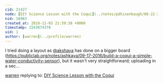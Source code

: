 ```yaml
---
cid: 21427
node: [DIY Science Lesson with the Coqui](../notes/pdhixenbaugh/08-22-2018/diy-science-lesson-with-the-coqui)
nid: 16983
created_at: 2018-12-03 21:59:38 +0000
timestamp: 1543874378
uid: 1
author: [warren](../profile/warren)
---
```


I tried doing a layout as [@akshaya](/profile/akshaya) has done on a bigger board (https://publiclab.org/notes/ashkaya/09-17-2016/build-a-coqui-a-simple-water-conductivity-sensor), but it wasn't very straightforward; uploading in a sec...

[warren](../profile/warren) replying to: [DIY Science Lesson with the Coqui](../notes/pdhixenbaugh/08-22-2018/diy-science-lesson-with-the-coqui)

